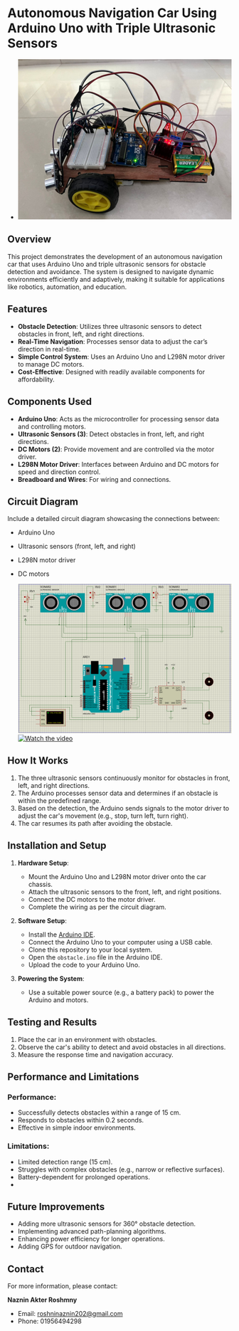 # Autonomous Navigation Car Using Arduino Uno with Triple Ultrasonic Sensors


   - ![Project Picture](Project%20Pictures%20And%20Video/Picture%20Side.jpeg)

## Overview
This project demonstrates the development of an autonomous navigation car that uses Arduino Uno and triple ultrasonic sensors for obstacle detection and avoidance. The system is designed to navigate dynamic environments efficiently and adaptively, making it suitable for applications like robotics, automation, and education.

## Features
- **Obstacle Detection**: Utilizes three ultrasonic sensors to detect obstacles in front, left, and right directions.
- **Real-Time Navigation**: Processes sensor data to adjust the car’s direction in real-time.
- **Simple Control System**: Uses an Arduino Uno and L298N motor driver to manage DC motors.
- **Cost-Effective**: Designed with readily available components for affordability.

## Components Used
- **Arduino Uno**: Acts as the microcontroller for processing sensor data and controlling motors.
- **Ultrasonic Sensors (3)**: Detect obstacles in front, left, and right directions.
- **DC Motors (2)**: Provide movement and are controlled via the motor driver.
- **L298N Motor Driver**: Interfaces between Arduino and DC motors for speed and direction control.
- **Breadboard and Wires**: For wiring and connections.

## Circuit Diagram
Include a detailed circuit diagram showcasing the connections between:
- Arduino Uno
- Ultrasonic sensors (front, left, and right)
- L298N motor driver
- DC motors
  
   ![Circuit Design](Proteus%20Simulation/Circuit%20Diagram.png)
[![Watch the video](https://img.youtube.com/vi/VIDEO_ID/maxresdefault.jpg)](Project%20Pictures%20And%20Video/Video.mp4)

## How It Works
1. The three ultrasonic sensors continuously monitor for obstacles in front, left, and right directions.
2. The Arduino processes sensor data and determines if an obstacle is within the predefined range.
3. Based on the detection, the Arduino sends signals to the motor driver to adjust the car's movement (e.g., stop, turn left, turn right).
4. The car resumes its path after avoiding the obstacle.

## Installation and Setup
1. **Hardware Setup**:
   - Mount the Arduino Uno and L298N motor driver onto the car chassis.
   - Attach the ultrasonic sensors to the front, left, and right positions.
   - Connect the DC motors to the motor driver.
   - Complete the wiring as per the circuit diagram.

2. **Software Setup**:
   - Install the [Arduino IDE](https://www.arduino.cc/en/software).
   - Connect the Arduino Uno to your computer using a USB cable.
   - Clone this repository to your local system.
   - Open the `obstacle.ino` file in the Arduino IDE.
   - Upload the code to your Arduino Uno.
   
3. **Powering the System**:
   - Use a suitable power source (e.g., a battery pack) to power the Arduino and motors.


## Testing and Results
1. Place the car in an environment with obstacles.
2. Observe the car's ability to detect and avoid obstacles in all directions.
3. Measure the response time and navigation accuracy.

## Performance and Limitations
### Performance:
- Successfully detects obstacles within a range of 15 cm.
- Responds to obstacles within 0.2 seconds.
- Effective in simple indoor environments.

### Limitations:
- Limited detection range (15 cm).
- Struggles with complex obstacles (e.g., narrow or reflective surfaces).
- Battery-dependent for prolonged operations.
- 
## Future Improvements
- Adding more ultrasonic sensors for 360° obstacle detection.
- Implementing advanced path-planning algorithms.
- Enhancing power efficiency for longer operations.
- Adding GPS for outdoor navigation.

## Contact

For more information, please contact:  

**Naznin Akter Roshmny** 
- Email: roshninaznin202@gmail.com
- Phone: 01956494298
